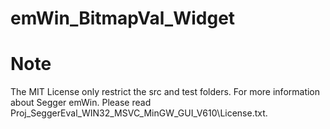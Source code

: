 # emWin_BitmapVal_Widget

# Note
The MIT License only restrict the src and test folders. 
For more information about Segger emWin. Please read Proj_SeggerEval_WIN32_MSVC_MinGW_GUI_V610\License.txt.